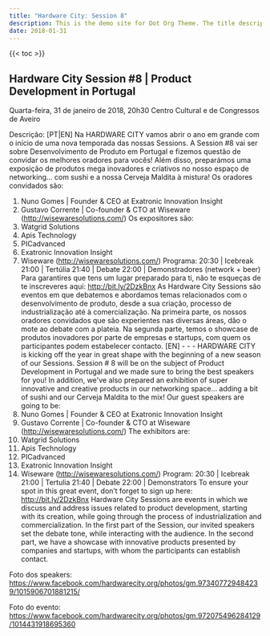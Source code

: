 ```yaml
---
title: "Hardware City: Session 8"
description: This is the demo site for Dot Org Theme. The title description and images front matter is required for meta og content.
date: 2018-01-31
---
```


{{< toc >}}

## Hardware City Session #8 | Product Development in Portugal

Quarta-feira, 31 de janeiro de 2018, 20h30
Centro Cultural e de Congressos de Aveiro

Descrição:
[PT|EN]
Na HARDWARE CITY vamos abrir o ano em grande com o início de uma nova temporada das nossas Sessions. A Session #8 vai ser sobre Desenvolvimento de Produto em Portugal e fizemos questão de convidar os melhores oradores para vocês!
Além disso, preparámos uma exposição de produtos mega inovadores e criativos no nosso espaço de networking... com sushi e a nossa Cerveja Maldita à mistura!
Os oradores convidados são:
1. Nuno Gomes | Founder & CEO at Exatronic Innovation Insight
2. Gustavo Corrente | Co-founder & CTO at Wiseware (http://wisewaresolutions.com/)
Os expositores são:
1. Watgrid Solutions
2. Apis Technology
3. PICadvanced
4. Exatronic Innovation Insight
5. Wiseware (http://wisewaresolutions.com/)
Programa:
20:30 | Icebreak
21:00 | Tertúlia
21:40 | Debate
22:00 | Demonstradores (network + beer)
Para garantires que tens um lugar preparado para ti, não te esqueças de te inscreveres aqui: http://bit.ly/2DzkBnx
As Hardware City Sessions são eventos em que debatemos e abordamos temas relacionados com o desenvolvimento de produto, desde a sua criação, processo de industrialização até à comercialização.
Na primeira parte, os nossos oradores convidados que são experientes nas diversas áreas, dão o mote ao debate com a plateia. Na segunda parte, temos o showcase de produtos inovadores por parte de empresas e startups, com quem os participantes podem estabelecer contacto.
[EN] - - -
HARDWARE CITY is kicking off the year in great shape with the beginning of a new season of our Sessions. Session # 8 will be on the subject of Product Development in Portugal and we made sure to bring the best speakers for you!
In addition, we've also prepared an exhibition of super innovative and creative products in our networking space... adding a bit of sushi and our Cerveja Maldita to the mix!
Our guest speakers are going to be:
1. Nuno Gomes | Founder & CEO at Exatronic Innovation Insight
2. Gustavo Corrente | Co-founder & CTO at Wiseware (http://wisewaresolutions.com/)
The exhibitors are:
1. Watgrid Solutions
2. Apis Technology
3. PICadvanced
4. Exatronic Innovation Insight
5. Wiseware (http://wisewaresolutions.com/)
Program:
20:30 | Icebreak
21:00 | Tertulia
21:40 | Debate
22:00 | Demonstrators
To ensure your spot in this great event, don’t forget to sign up here: http://bit.ly/2DzkBnx
Hardware City Sessions are events in which we discuss and address issues related to product development, starting with its creation, while going through the process of industrialization and commercialization.
In the first part of the Session, our invited speakers set the debate tone, while interacting with the audience. In the second part, we have a showcase with innovative products presented by companies and startups, with whom the participants can establish contact.

Foto dos speakers: https://www.facebook.com/hardwarecity.org/photos/gm.973407729484239/1015906701881215/

Foto do evento: https://www.facebook.com/hardwarecity.org/photos/gm.972075496284129/1014431918695360
